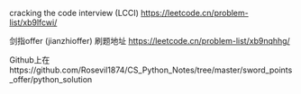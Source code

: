 cracking the code interview (LCCI) https://leetcode.cn/problem-list/xb9lfcwi/

剑指offer (jianzhioffer) 刷题地址 https://leetcode.cn/problem-list/xb9nqhhg/

Github上在https://github.com/Rosevil1874/CS_Python_Notes/tree/master/sword_points_offer/python_solution

